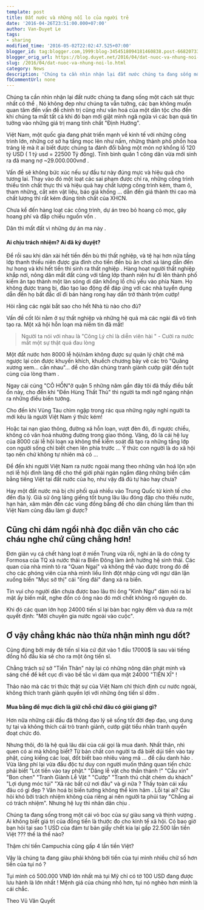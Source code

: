 ```yaml
---
template: post
title: Đất nước và những nỗi lo của người trẻ
date: '2016-04-26T23:51:00.000+07:00'
author: Van-Duyet Le
tags:
- sharing
modified_time: '2016-05-02T22:02:47.525+07:00'
blogger_id: tag:blogger.com,1999:blog-3454518094181460838.post-6682073367308975643
blogger_orig_url: https://blog.duyet.net/2016/04/dat-nuoc-va-nhung-noi-lo.html
slug: /2016/04/dat-nuoc-va-nhung-noi-lo.html
category: News
description: 'Chúng ta cần nhìn nhận lại đất nước chúng ta đang sống một cách sát thực nhất có thể. Nó không đẹp như chúng ta vẫn tưởng, các bạn không muốn quan tâm đến vấn đề chính trị cũng như văn hoá của một dân tộc cho đến khi chúng ta mất tất cả khi đó bạn mới giật mình ngã ngửa vì các bạn quá tin tưởng vào những giá trị mang tính chất "Định Hướng".'
fbCommentUrl: none
---
```


Chúng ta cần nhìn nhận lại đất nước chúng ta đang sống một cách sát thực nhất có thể .
Nó không đẹp như chúng ta vẫn tưởng, các bạn không muốn quan tâm đến vấn đề chính trị cũng như văn hoá của một dân tộc cho đến khi chúng ta mất tất cả khi đó bạn mới giật mình ngã ngửa vì các bạn quá tin tưởng vào những giá trị mang tính chất "Định Hướng".

Việt Nam, một quốc gia đang phát triển mạnh về kinh tế với những công trình lớn, những cơ sở hạ tầng mọc lên như nấm, những thành phố phồn hoa tráng lệ mà ít ai biết được chúng ta đánh đổi bằng một món nợ khổng lồ 120 tỷ USD ( 1 tỷ usd = 22500 Tỷ đồng).
Tính bình quân 1 công dân vừa mới sinh ra đã mang nợ ~29.000.000vnđ .

Vấn đề sẽ không bức xúc nếu sự đầu tư này đúng mực và hiệu quả cho tương lai. Thay vào đó một loạt các sai phạm được chỉ ra, những công trình thiếu tính chất thực thi và hiệu quả hay chất lượng công trình kém, tham ô, tham những, cắt xén vật liệu, báo giá khống ... dẫn đến giá thành thì cao mà chất lượng thì rất kém đúng tính chất của XHCN.

Chưa kể đến hàng loạt các công trình, dự án treo bỏ hoang cỏ mọc, gây hoang phí và đắp chiếu nguồn vốn .

Dân thì mất đất vì những dự án ma này .

#### Ai chịu trách nhiệm? Ai đã ký duyệt? ####
Để rồi sau khi dân xài hết tiền đền bù thì thất nghiệp, và tệ hại hơn nữa tầng lớp thanh thiếu niên được gia đình cho tiền đền bù ăn chơi xả láng dẫn đến hư hong và khi hết tiền thì sinh ra thất nghiệp .
Hàng hoạt người thất nghiệp khắp nơi, nông dân mất đất cùng với tầng lớp thanh niên hư đi lên thành phố kiếm ăn tạo thành một làn sóng di dân khổng lồ chủ yếu vào phía Nam.
Họ không được trang bị, đào tạo lao động để đáp ứng với các nhà tuyển dụng dẫn đến họ bất đắc dĩ đi bán hàng rong hay dần trở thành trộm cướp!

Hỏi rằng các ngài bắt sao cho hết Nhà tù nào cho đủ?

Vấn đề cốt lõi nằm ở sự thất nghiệp và những hệ quả mà các ngài đã vô tình tạo ra.
Một xã hội hỗn loạn mà niềm tin đã mất!

> Người ta nói với nhau là "Công Lý chỉ là diễn viên hài " - Cười ra nước mắt một sự thật quá đau lòng 

Một đất nước hơn 8000 lễ hội/năm không được sự quản lý chặt chẽ mà ngược lại còn được khuyến khích, khuếch chương bày vẽ các trò "Quăng xương xem... cắn nhau"... để cho dân chúng tranh giành cướp giật đến tuột cùng của lòng tham .

Ngay cái cúng "CÔ HỒN"ở quận 5 những năm gần đây tôi đã thấy điều bất ổn này, cho đến khi "Đền Hùng Thất Thủ" thì người ta mới ngỡ ngàng nhận ra những điều biến tướng.

Cho đến khi Vũng Tàu chìm ngập trong rác qua những ngày nghỉ người ta mới kêu là người Việt Nam ý thức kém!

Hoặc tai nạn giao thông, đường xá hỗn loạn, vượt đèn đỏ, đi ngược chiều, không có văn hoá nhường đường trong giao thông. Vâng, đó là cái hệ luỵ của 8000 cái lễ hội loạn xạ không thể kiểm soát đã tạo ra những tầng lớp con người sống chỉ biết chen lên phía trước ...
Ý thức con người là do xã hội tạo nên chứ không tự nhiên mà có ...

Để đến khi người Việt Nam ra nước ngoài mang theo những văn hoá lộn xộn nơi lễ hội đình làng để cho thế giới phải ngán ngẩm đăng những biển cấm bằng tiêng Việt tại đất nước của họ, như vậy đã đủ tự hào hay chưa?

Hay một đất nước mà bị chi phối quá nhiều vào Trung Quốc từ kinh tế cho đến địa lý. Giả sử ông láng giếng tốt bụng lâu lâu đóng đập cho thiếu nước, hạn hán, xâm mặn đến các vùng đồng bằng để cho dân chúng lầm than thì Việt Nam cũng đâu làm gì được?

## Cũng chỉ dám ngồi nhà đọc diễn văn cho các cháu nghe chứ cũng chẳng hơn! ##
Đơn giản vụ cá chết hàng loạt ở miền Trung vừa rồi, nghi án là do công ty Formosa của TQ xả nước thải ra Biển Đông làm ảnh hưởng hệ sinh thái. Các quan của nhà mình tỏ ra "Quan Ngại" và không thể vào được trong đó để cho các phóng viên của nhà mình liều lĩnh đột nhập cùng với ngư dân lặn xuống biển "Mục sở thị" cái "ống đái" đang xả ra biển.

Tin vui cho người dân chưa được bao lâu thì ông "Kình Ngư" dám nói ra bí mật ấy biến mất, nghe đồn có ông nào đó mới chết không rõ nguyên do.

Khi đó các quan lớn họp 24000 tiến sĩ lại bàn bạc ngày đêm và đưa ra một quyết định: "Mời chuyên gia nước ngoài vào cuộc".

## Ơ vậy chẳng khác nào thừa nhận mình ngu dốt? ##
Cũng đúng bởi máy đẻ tiến sĩ kia cứ đút vào 1 đầu 17000$ là sau vài tiếng đồng hồ đầu kia sẽ cho ra một ông tiến sĩ.

Chẳng trách sứ sở "Tiền Thân" này lại có những nông dân phát minh và sáng chế để kết cục đi vào bế tắc vì dám qua mặt 24000 "TIẾN XĨ" !

Thảo nào mà các tri thức thật sự của Việt Nam chỉ thích định cư nước ngoài, không thích tranh giành quyền lợi với những ông tiến sĩ dởm .

#### Mua bằng để mục đích là giữ chỗ chứ đâu có giỏi giang gì? ####
Hơn nữa những cái đầu đã thông đạo lý sẽ sống tốt đời đẹp đạo, ung dung tự tại và không thích cái trò tranh giảnh, cướp giật tiểu nhân tranh quyền đoạt chức đó.

Nhưng thôi, đó là hệ quả lâu dài của cái gọi là mua danh. Nhất thân, nhì quen có ai mà không biết?
Từ bản chất con người ta đã biết dúi tiền vào tay phật, cúng kiếng các loại, đốt biết bao nhiêu vàng mã ... để cầu danh hão .
Vừa lãng phí lại vừa đầu độc tư duy con người muốn thăng quan tiến chức phải biết
"Lót tiền vào tay phật."
"Dâng lễ vật cho thần thánh !"
"Cầu xin"
"Bon chen"
"Tranh Giành Lễ Vật "
"Cướp"
"Tranh thủ chặt chém du khách"
"Lợi dụng móc túi"
"Xả rác bất cứ nơi đâu"
và gì nữa ? Thấy toàn cái xấu đâu có gì đẹp ?
Văn hoá bị biến tướng không thể kìm hãm .
Lỗi tại ai? Câu hỏi khó bởi trách nhiệm không của riêng ai nên người ta phủi tay "Chẳng ai có trách nhiệm". Nhưng hệ luỵ thì nhân dân chịu .

Chúng ta đang sống trong một cái vỏ bọc của sự giàu sang và thịnh vượng .
Ai không biết giá trị của đồng tiền là thước đo cho kinh tế xã hội. Có bao giờ bạn hỏi tại sao 1 USD của đám tư bản giấy chết kia lại gấp 22.500 lần tiền Việt ??? thế là thế nào?

Thậm chí tiền Campuchia cũng gấp 4 lần tiền Việt?

Vậy là chúng ta đang giàu phải không bởi tiền của tụi mình nhiều chữ số hơn tiền của tụi nó ?

Tụi mình có 500.000 VNĐ lớn nhất mà tụi Mỹ chỉ có tờ 100 USD đang được lưu hành là lớn nhất ! Mệnh giá của chúng nhỏ hơn, tụi nó nghèo hơn mình là cái chắc.

Theo Vũ Văn Quyết
